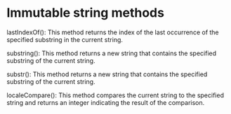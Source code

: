 # Immutable string methods

lastIndexOf(): This method returns the index of the last occurrence of the specified substring in the current string.

substring(): This method returns a new string that contains the specified substring of the current string.

substr(): This method returns a new string that contains the specified substring of the current string.

localeCompare(): This method compares the current string to the specified string and returns an integer indicating the result of the comparison.
